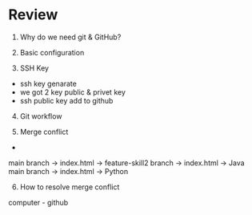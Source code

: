 # Review 

1. Why do we need git & GitHub?

2. Basic configuration
3. SSH Key

 - ssh key genarate
 - we got 2 key public & privet key
 - ssh public key add to github

4. Git workflow

5. Merge conflict
 - 

main branch -> index.html ->
feature-skill2 branch -> index.html -> Java
main branch -> index.html -> Python

6. How to resolve merge conflict

  computer - github